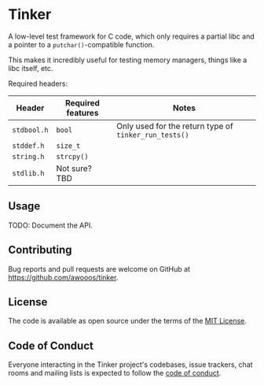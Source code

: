# Tinker

A low-level test framework for C code, which only requires a partial libc
and a pointer to a `putchar()`-compatible function.

This makes it incredibly useful for testing memory managers, things like
a libc itself, etc.

Required headers:

| Header      | Required features | Notes |
|-------------|-------------------|-------|
| `stdbool.h` | `bool`            | Only used for the return type of `tinker_run_tests()` |
| `stddef.h`  | `size_t`          |       |
| `string.h`  | `strcpy()`        |       |
| `stdlib.h`  | Not sure? TBD     |       |

## Usage

TODO: Document the API.

## Contributing

Bug reports and pull requests are welcome on GitHub at
https://github.com/awooos/tinker.

## License

The code is available as open source under the terms of the [MIT License](https://opensource.org/licenses/MIT).

## Code of Conduct

Everyone interacting in the Tinker project's codebases, issue trackers,
chat rooms and mailing lists is expected to follow the [code of conduct](https://github.com/duckinator/awooos/blob/master/CODE_OF_CONDUCT.md).
